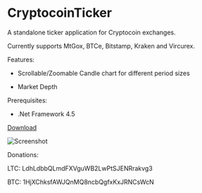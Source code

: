 CryptocoinTicker
================

A standalone ticker application for Cryptocoin exchanges.

Currently supports MtGox, BTCe, Bitstamp, Kraken and Vircurex.

Features:

- Scrollable/Zoomable Candle chart for different period sizes

- Market Depth

Prerequisites:

- .Net Framework 4.5

[Download](https://github.com/Panaetius/CryptocoinTicker/raw/master/Binaries/0.1/CryptocoinTicker.v0.1.zip)


![Screenshot](https://raw.github.com/Panaetius/CryptocoinTicker/master/Files/Screenshot1.PNG)


Donations:

LTC: LdhLdbbQLmdFXVguWB2LwPtSJENRrakvg3

BTC: 1HjXChksfAWJQnMQ8ncbQgfxKxJRNCsWcN
